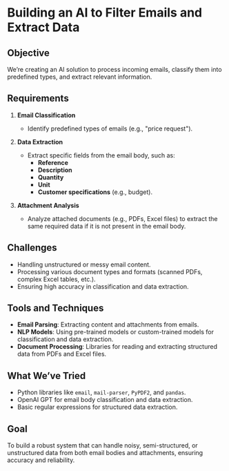# Building an AI to Filter Emails and Extract Data  

## Objective  
We’re creating an AI solution to process incoming emails, classify them into predefined types, and extract relevant information.  

## Requirements  
1. **Email Classification**  
   - Identify predefined types of emails (e.g., "price request").  

2. **Data Extraction**  
   - Extract specific fields from the email body, such as:  
     - **Reference**  
     - **Description**  
     - **Quantity**  
     - **Unit**  
     - **Customer specifications** (e.g., budget).  

3. **Attachment Analysis**  
   - Analyze attached documents (e.g., PDFs, Excel files) to extract the same required data if it is not present in the email body.  

## Challenges  
- Handling unstructured or messy email content.  
- Processing various document types and formats (scanned PDFs, complex Excel tables, etc.).  
- Ensuring high accuracy in classification and data extraction.  

## Tools and Techniques  
- **Email Parsing**: Extracting content and attachments from emails.  
- **NLP Models**: Using pre-trained models or custom-trained models for classification and data extraction.  
- **Document Processing**: Libraries for reading and extracting structured data from PDFs and Excel files.  

## What We’ve Tried  
- Python libraries like `email`, `mail-parser`, `PyPDF2`, and `pandas`.  
- OpenAI GPT for email body classification and data extraction.  
- Basic regular expressions for structured data extraction.  

## Goal  
To build a robust system that can handle noisy, semi-structured, or unstructured data from both email bodies and attachments, ensuring accuracy and reliability.  
